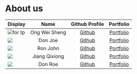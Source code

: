 # About us

Display | Name | Github Profile | Portfolio 
--------|:----:|:--------------:|:---------:
![for tp](https://user-images.githubusercontent.com/57165946/109902573-9a16dd00-7cd5-11eb-9849-8f22c135ac6f.jpg) | Ong Wei Sheng | [Github](https://github.com/ongweisheng) | [Portfolio](https://www.linkedin.com/in/weishengong30/)
![](https://via.placeholder.com/100.png?text=Photo) | Don Joe | [Github](https://github.com/) | [Portfolio](docs/team/johndoe.md)
![](https://via.placeholder.com/100.png?text=Photo) | Ron John | [Github](https://github.com/) | [Portfolio](docs/team/johndoe.md)
![](https://user-images.githubusercontent.com/60382244/110338259-c332c700-8061-11eb-870a-d5a9690eab06.jpg) | Jiang Qixiong | [Github](https://github.com/951553394) | [Portfolio](https://www.linkedin.com/in/jiang-qixiong-898330206)
![](https://via.placeholder.com/100.png?text=Photo) | Don Roe | [Github](https://github.com/) | [Portfolio](docs/team/johndoe.md)

